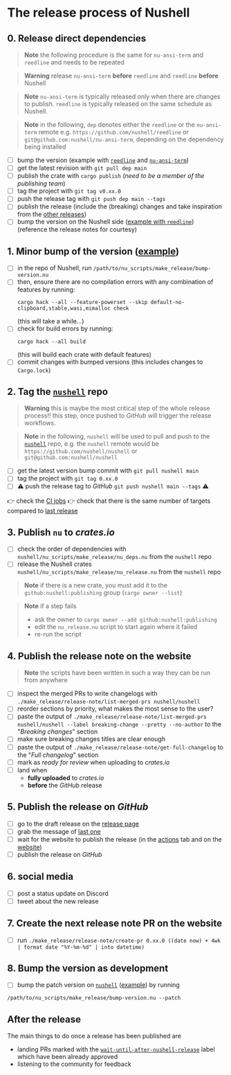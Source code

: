 # The release process of Nushell
## 0. Release direct dependencies
> **Note**
> the following procedure is the same for `nu-ansi-term` and `reedline` and needs to be repeated

> **Warning**
> release `nu-ansi-term` **before** `reedline` and `reedline` **before** Nushell

> **Note**
> `nu-ansi-term` is typically released only when there are changes to publish.
> `reedline` is typically released on the same schedule as Nushell.

> **Note**
> in the following, `dep` denotes either the `reedline` or the `nu-ansi-term` remote
> e.g. `https://github.com/nushell/reedline` or `git@github.com:nushell/nu-ansi-term`,
> depending on the dependency being installed

- [ ] bump the version (example with [`reedline`][reedline bump example] and [`nu-ansi-term`][nu-ansi-term bump example])
- [ ] get the latest revision with `git pull dep main`
- [ ] publish the crate with `cargo publish` (*need to be a member of the publishing team*)
- [ ] tag the project with `git tag v0.xx.0`
- [ ] push the release tag with `git push dep main --tags`
- [ ] publish the release (include the (breaking) changes and take inspiration from the [other releases](https://github.com/nushell/reedline/releases))
- [ ] bump the version on the Nushell side ([example with `reedline`][reedline pin example]) (reference the release notes for courtesy)

## 1. Minor bump of the version ([example][nushell bump example])
- [ ] in the repo of Nushell, run `/path/to/nu_scripts/make_release/bump-version.nu`
- [ ] then, ensure there are no compilation errors with any combination of features by running:
    ```nushell
    cargo hack --all --feature-powerset --skip default-no-clipboard,stable,wasi,mimalloc check
    ```
    (this will take a while...)
- [ ] check for build errors by running:
    ```nushell
    cargo hack --all build
    ```
    (this will build each crate with default features)
- [ ] commit changes with bumped versions (this includes changes to `Cargo.lock`)

## 2. Tag the [`nushell`] repo
> **Warning**
> this is maybe the most critical step of the whole release process!!
> this step, once pushed to *GitHub* will trigger the release workflows.

> **Note**
> in the following, `nushell` will be used to pull and push to the [`nushell`] repo,
> e.g. the `nushell` remote would be `https://github.com/nushell/nushell` or `git@github.com:nushell/nushell`

- [ ] get the latest version bump commit with `git pull nushell main`
- [ ] tag the project with `git tag 0.xx.0`
- [ ] :warning: push the release tag to *GitHub* `git push nushell main --tags` :warning:

:point_right: check the [CI jobs](https://github.com/nushell/nushell/actions)
:point_right: check that there is the same number of targets compared to [last release](https://github.com/nushell/nushell/releases/latest)

## 3. Publish `nu` to *crates.io*
- [ ] check the order of dependencies with `nushell/nu_scripts/make_release/nu_deps.nu` from the `nushell` repo
- [ ] release the Nushell crates `nushell/nu_scripts/make_release/nu_release.nu` from the `nushell` repo

> **Note**
> if there is a new crate, you must add it to the `github:nushell:publishing` group (`cargo owner --list`)

> **Note**
> if a step fails
> - ask the owner to `cargo owner --add github:nushell:publishing`
> - edit the `nu_release.nu` script to start again where it failed
> - re-run the script

## 4. Publish the release note on the website
> **Note**
> the scripts have been written in such a way they can be run from anywhere

- [ ] inspect the merged PRs to write changelogs with `./make_release/release-note/list-merged-prs nushell/nushell`
- [ ] reorder sections by priority, what makes the most sense to the user?
- [ ] paste the output of  `./make_release/release-note/list-merged-prs nushell/nushell --label breaking-change --pretty --no-author` to the "*Breaking changes*" section
- [ ] make sure breaking changes titles are clear enough
- [ ] paste the output of `./make_release/release-note/get-full-changelog` to the "*Full changelog*" section
- [ ] mark as *ready for review* when uploading to *crates.io*
- [ ] land when
    - **fully uploaded** to *crates.io*
    - **before** the *GitHub* release

## 5. Publish the release on *GitHub*
- [ ] go to the draft release on the [release page](https://github.com/nushell/nushell/releases)
- [ ] grab the message of [last one](https://github.com/nushell/nushell/releases/latest)
- [ ] wait for the website to publish the release (in the [actions](https://github.com/nushell/nushell.github.io/actions) tab and on the [website](https://www.nushell.sh/blog/))
- [ ] publish the release on *GitHub*

## 6. social media
- [ ] post a status update on Discord
- [ ] tweet about the new release

## 7. Create the next release note PR on the website
- [ ] run `./make_release/release-note/create-pr 0.xx.0 ((date now) + 4wk | format date "%Y-%m-%d" | into datetime)`

## 8. Bump the version as development
- [ ] bump the patch version on [`nushell`] ([example][nushell dev example]) by running
```nushell
/path/to/nu_scripts/make_release/bump-version.nu --patch
```

## After the release
The main things to do once a release has been published are
- landing PRs marked with the [`wait-until-after-nushell-release`](https://github.com/nushell/nushell/labels/wait-until-after-nushell-release) label which have been already approved
- listening to the community for feedback


[reedline bump example]: https://github.com/nushell/reedline/pull/596/files
[nu-ansi-term bump example]: https://github.com/nushell/nu-ansi-term/pull/45/files
[reedline pin example]: https://github.com/nushell/nushell/pull/9532
[nushell bump example]: https://github.com/nushell/nushell/pull/9530/files
[nushell dev example]: https://github.com/nushell/nushell/pull/9543

[`nushell`]: https://github.com/nushell/nushell
[`reedline`]: https://github.com/nushell/reedline
[`nu-ansi-term`]: https://github.com/nushell/nu-ansi-term
